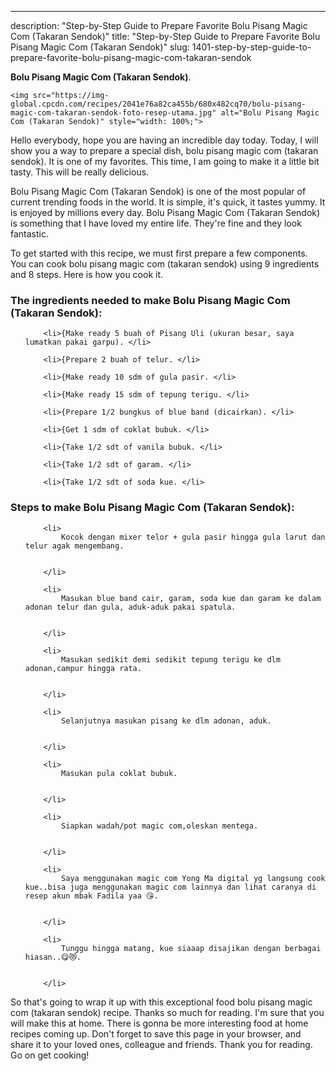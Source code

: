 ---
description: "Step-by-Step Guide to Prepare Favorite Bolu Pisang Magic Com (Takaran Sendok)"
title: "Step-by-Step Guide to Prepare Favorite Bolu Pisang Magic Com (Takaran Sendok)"
slug: 1401-step-by-step-guide-to-prepare-favorite-bolu-pisang-magic-com-takaran-sendok

<p>
	<strong>Bolu Pisang Magic Com (Takaran Sendok)</strong>. 
	
</p>
<p>
	
	<img src="https://img-global.cpcdn.com/recipes/2041e76a82ca455b/680x482cq70/bolu-pisang-magic-com-takaran-sendok-foto-resep-utama.jpg" alt="Bolu Pisang Magic Com (Takaran Sendok)" style="width: 100%;">
	
	
</p>
<p>
	Hello everybody, hope you are having an incredible day today. Today, I will show you a way to prepare a special dish, bolu pisang magic com (takaran sendok). It is one of my favorites. This time, I am going to make it a little bit tasty. This will be really delicious.
</p>
	
<p>
	
</p>
<p>
	Bolu Pisang Magic Com (Takaran Sendok) is one of the most popular of current trending foods in the world. It is simple, it's quick, it tastes yummy. It is enjoyed by millions every day. Bolu Pisang Magic Com (Takaran Sendok) is something that I have loved my entire life. They're fine and they look fantastic.
</p>

<p>
To get started with this recipe, we must first prepare a few components. You can cook bolu pisang magic com (takaran sendok) using 9 ingredients and 8 steps. Here is how you cook it.
</p>

<h3>The ingredients needed to make Bolu Pisang Magic Com (Takaran Sendok):</h3>

<ol>
	
		<li>{Make ready 5 buah of Pisang Uli (ukuran besar, saya lumatkan pakai garpu). </li>
	
		<li>{Prepare 2 buah of telur. </li>
	
		<li>{Make ready 10 sdm of gula pasir. </li>
	
		<li>{Make ready 15 sdm of tepung terigu. </li>
	
		<li>{Prepare 1/2 bungkus of blue band (dicairkan). </li>
	
		<li>{Get 1 sdm of coklat bubuk. </li>
	
		<li>{Take 1/2 sdt of vanila bubuk. </li>
	
		<li>{Take 1/2 sdt of garam. </li>
	
		<li>{Take 1/2 sdt of soda kue. </li>
	
</ol>
<p>
	
</p>

<h3>Steps to make Bolu Pisang Magic Com (Takaran Sendok):</h3>

<ol>
	
		<li>
			Kocok dengan mixer telor + gula pasir hingga gula larut dan telur agak mengembang.
			
			
		</li>
	
		<li>
			Masukan blue band cair, garam, soda kue dan garam ke dalam adonan telur dan gula, aduk-aduk pakai spatula.
			
			
		</li>
	
		<li>
			Masukan sedikit demi sedikit tepung terigu ke dlm adonan,campur hingga rata.
			
			
		</li>
	
		<li>
			Selanjutnya masukan pisang ke dlm adonan, aduk.
			
			
		</li>
	
		<li>
			Masukan pula coklat bubuk.
			
			
		</li>
	
		<li>
			Siapkan wadah/pot magic com,oleskan mentega.
			
			
		</li>
	
		<li>
			Saya menggunakan magic com Yong Ma digital yg langsung cook kue..bisa juga menggunakan magic com lainnya dan lihat caranya di resep akun mbak Fadila yaa 😘.
			
			
		</li>
	
		<li>
			Tunggu hingga matang, kue siaaap disajikan dengan berbagai hiasan..😋😻.
			
			
		</li>
	
</ol>

<p>
	
</p>

<p>
	So that's going to wrap it up with this exceptional food bolu pisang magic com (takaran sendok) recipe. Thanks so much for reading. I'm sure that you will make this at home. There is gonna be more interesting food at home recipes coming up. Don't forget to save this page in your browser, and share it to your loved ones, colleague and friends. Thank you for reading. Go on get cooking!
</p>

